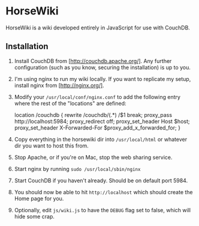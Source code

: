 HorseWiki
=========

HorseWiki is a wiki developed entirely in JavaScript for use with CouchDB.

Installation
------------

1.  Install CouchDB from [http://couchdb.apache.org/].  Any further configuration (such as you know, securing the installation) is up to you.
2.  I'm using nginx to run my wiki locally.  If you want to replicate my setup, install nginx from [http://nginx.org/].
3.  Modify your `/usr/local/conf/nginx.conf` to add the following entry where the rest of the "locations" are defined:

    location /couchdb {
        rewrite /couchdb/(.*) /$1 break;
        proxy_pass http://localhost:5984;
        proxy_redirect off;
        proxy_set_header Host $host;
        proxy_set_header X-Forwarded-For $proxy_add_x_forwarded_for;
    }

4.  Copy everything in the horsewiki dir into `/usr/local/html` or whatever dir you want to host this from.
4.  Stop Apache, or if you're on Mac, stop the web sharing service.
5.  Start nginx by running `sudo /usr/local/sbin/nginx`
6.  Start CouchDB if you haven't already.  Should be on default port 5984.
7.  You should now be able to hit `http://localhost` which should create the Home page for you.
8.  Optionally, edit `js/wiki.js` to have the `DEBUG` flag set to false, which will hide some crap.
